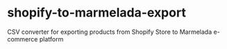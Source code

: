 # shopify-to-marmelada-export
CSV converter for exporting products from Shopify Store to Marmelada e-commerce platform
